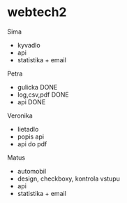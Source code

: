 # webtech2

Sima
- kyvadlo
- api
- statistika + email

Petra
- gulicka DONE
- log,csv,pdf DONE
- api DONE

Veronika
- lietadlo
- popis api
- api do pdf

Matus
- automobil
- design, checkboxy, kontrola vstupu
- api
- statistika + email
